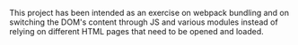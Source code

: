 This project has been intended as an exercise on webpack bundling and on switching the DOM's content through JS and various modules instead of relying on different HTML pages that need to be opened and loaded.